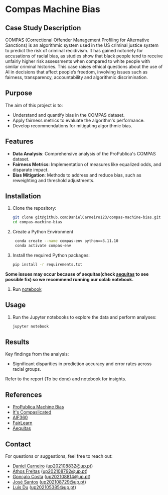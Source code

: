 # Compas Machine Bias

## Case Study Description
COMPAS (Correctional Offender Management Profiling for Alternative Sanctions) is an algorithmic system used in the US criminal justice system to predict the risk of criminal recidivism. It
has gained notoriety for accusations of racial bias, as studies show that black people tend to receive
unfairly higher risk assessments when compared to white people with similar criminal histories. This
case raises ethical questions about the use of AI in decisions that affect people’s freedom, involving
issues such as fairness, transparency, accountability and algorithmic discrimination.

## Purpose
The aim of this project is to:
- Understand and quantify bias in the COMPAS dataset.
- Apply fairness metrics to evaluate the algorithm's performance.
- Develop recommendations for mitigating algorithmic bias.

## Features
- **Data Analysis**: Comprehensive analysis of the ProPublica's COMPAS dataset.
- **Fairness Metrics**: Implementation of measures like equalized odds, and disparate impact.
- **Bias Mitigation**: Methods to address and reduce bias, such as reweighting and threshold adjustments.

## Installation

1. Clone the repository:
   ```bash
   git clone git@github.com:DanielCarneiro123/compas-machine-bias.git
   cd compas-machine-bias
   ```

2. Create a Python Environment
   ```bash
    conda create --name compas-env python==3.11.10
    conda activate compas-env
    ```

3. Install the required Python packages:
   ```bash
   pip install -r requirements.txt
   ```

**Some issues may occur because of aequitas(check [aequitas](https://github.com/dssg/aequitas) to see possible fix) so we recommend running our colab notebook.**

1. Run [notebook](https://colab.research.google.com/drive/1DY4txRU9GU8O-uXQ3-f85tm3JgqhOoF-?usp=sharing)

## Usage
1. Run the Jupyter notebooks to explore the data and perform analyses:
   ```bash
   jupyter notebook
   ```

## Results
Key findings from the analysis:
- Significant disparities in prediction accuracy and error rates across racial groups.

Refer to the report (To be done) and notebook for insights.

## References

- [ProPublica Machine Bias](https://www.propublica.org/article/machine-bias-risk-assessments-in-criminal-sentencing)
- [It's Compaslicated](https://arxiv.org/pdf/2106.05498)
- [AIF360](https://aif360.res.ibm.com/)
- [FairLearn](https://fairlearn.org/)
- [Aequitas](https://github.com/dssg/aequitas)

## Contact
For questions or suggestions, feel free to reach out:
- [Daniel Carneiro](https://github.com/DanielCarneiro123) (up202108832@up.pt)
- [Athos Freitas](https://github.com/athoscf) (up202108792@up.pt)
- [Gonçalo Costa](https://github.com/goncalobcosta) (up202108814@up.pt)
- [José Santos](https://github.com/Sereno1710) (up202108729@up.pt)
- [Luís Du](https://github.com/LuisDu902) (up202105385@up.pt)

